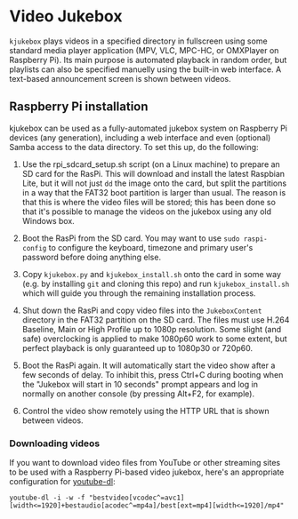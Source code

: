 # Video Jukebox

`kjukebox` plays videos in a specified directory in fullscreen using some standard media player application (MPV, VLC, MPC-HC, or OMXPlayer on Raspberry Pi). Its main purpose is automated playback in random order, but playlists can also be specified manuelly using the built-in web interface. A text-based announcement screen is shown between videos.


## Raspberry Pi installation

kjukebox can be used as a fully-automated jukebox system on Raspberry Pi devices (any generation), including a web interface and even (optional) Samba access to the data directory. To set this up, do the following:

1. Use the rpi_sdcard_setup.sh script (on a Linux machine) to prepare an SD card for the RasPi. This will download and install the latest Raspbian Lite, but it will not just `dd` the image onto the card, but split the partitions in a way that the FAT32 boot partition is larger than usual. The reason is that this is where the video files will be stored; this has been done so that it's possible to manage the videos on the jukebox using any old Windows box.

2. Boot the RasPi from the SD card. You may want to use `sudo raspi-config` to configure the keyboard, timezone and primary user's password before doing anything else.

3. Copy `kjukebox.py` and `kjukebox_install.sh` onto the card in some way (e.g. by installing `git` and cloning this repo) and run `kjukebox_install.sh` which will guide you through the remaining installation process.

4. Shut down the RasPi and copy video files into the `JukeboxContent` directory in the FAT32 partition on the SD card. The files must use H.264 Baseline, Main or High Profile up to 1080p resolution. Some slight (and safe) overclocking is applied to make 1080p60 work to some extent, but perfect playback is only guaranteed up to 1080p30 or 720p60.

5. Boot the RasPi again. It will automatically start the video show after a few seconds of delay. To inhibit this, press Ctrl+C during booting when the "Jukebox will start in 10 seconds" prompt appears and log in normally on another console (by pressing Alt+F2, for example).

6. Control the video show remotely using the HTTP URL that is shown between videos.


### Downloading videos

If you want to download video files from YouTube or other streaming sites to be used with a Raspberry Pi-based video jukebox, here's an appropriate configuration for [youtube-dl](http://rg3.github.io/youtube-dl/):

```
youtube-dl -i -w -f "bestvideo[vcodec^=avc1][width<=1920]+bestaudio[acodec^=mp4a]/best[ext=mp4][width<=1920]/mp4"
```

